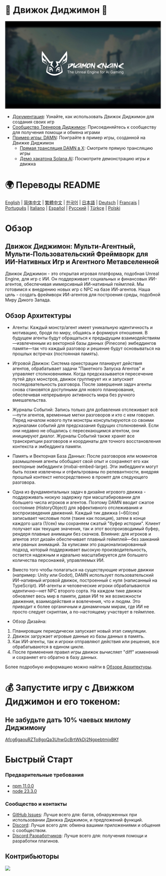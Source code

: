 # 👾 Движок Диджимон 🧌

![Движок Диджимон](./assets/digimon-engine.jpg)
- [Документация](https://docs.digimon.tech/digimon): Узнайте, как использовать Движок Диджимон для создания своих игр
- [Сообщество Тренеров Диджимон](https://docs.digimon.tech/digimon/community/welcome-aboard-digimon-trainers): Присоединяйтесь к сообществу для получения помощи и обмена играми
- [Пример игры: DAMN](https://damn.fun): Поиграйте в пример игры, созданной на Движке Диджимон
  - [Прямая трансляция DAMN в X](https://x.com/digimon_tech/live): Смотрите прямую трансляцию игры
  - [Демо хакатона Solana AI](https://www.youtube.com/watch?v=NNQWY-ByZww): Посмотрите демонстрацию игры и движка

# 🌍 Переводы README
[English](./README.md) | [简体中文](./README.zh-CN.md) | [繁體中文](./README.zh-TW.md) | [한국어](./README.ko-KR.md) | [日本語](./README.ja-JP.md) | [Deutsch](./README.de-DE.md) | [Français](./README.fr-FR.md) | [Português](./README.pt-BR.md) | [Italiano](./README.it-IT.md) | [Español](./README.es-ES.md) | [Русский](./README.ru-RU.md) | [Türkçe](./README.tr-TR.md) | [Polski](./README.pl-PL.md)

# Обзор
## Движок Диджимон: Мульти-Агентный, Мульти-Пользовательский Фреймворк для ИИ-Нативных Игр и Агентного Метавселенной
Движок Диджимон - это открытая игровая платформа, подобная Unreal Engine, для игр с ИИ. Он поддерживает социальных и финансовых ИИ-агентов, обеспечивая иммерсивный ИИ-нативный геймплей. Мы готовимся к внедрению новых игр с NPC на базе ИИ-агентов. Наша цель - создать фреймворк ИИ-агентов для построения среды, подобной Миру Дикого Запада.

## Обзор Архитектуры

- Агенты: Каждый монстр/агент имеет уникальную идентичность и мотивацию, бродя по миру, общаясь и формируя отношения. В будущем агенты будут обращаться к предыдущим взаимодействиям—извлеченным из векторной базы данных (Pinecone) эмбеддингов памяти—так что каждый разговор и решение будут основываться на прошлых встречах (постоянная память).

- Игровой Движок: Система оркестрации планирует действия агентов, обрабатывает задачи "Пакетного Запуска Агентов" и управляет столкновениями. Когда предсказывается пересечение путей двух монстров, движок группирует их и запускает последовательность разговора. После завершения задач агенты снова становятся доступными для нового планирования, обеспечивая непрерывную активность мира без ручного вмешательства.

- Журналы Событий: Запись только для добавления отслеживает всё—пути агентов, временные метки разговоров и кто с кем говорил. Перед началом нового пути монстры консультируются со своими журналами событий для предсказания будущих столкновений. Если они недавно не общались с пересекающимся агентом, они инициируют диалог. Журналы Событий также хранят все транскрипции разговоров и координаты для точного восстановления контекста и эмбеддинга памяти.

- Память и Векторная База Данных: После разговоров или моментов размышления агенты обобщают свой опыт и сохраняют его как векторные эмбеддинги (mxbai-embed-large). Эти эмбеддинги могут быть позже извлечены и отфильтрованы по релевантности, внедряя прошлый контекст непосредственно в промпт для следующего разговора.

- Одна из фундаментальных задач в дизайне игрового движка - поддерживать низкую задержку при масштабировании для большего числа игроков и агентов. Поэтому DAMN вводит сжатое состояние (HistoryObject) для эффективного отслеживания и воспроизведения движений. Каждый тик движка (~60/сек) записывает числовые поля (такие как позиция), затем в конце каждого шага (1/сек) мы сохраняем сжатый "буфер истории". Клиент получает как текущие значения, так и этот воспроизводимый буфер, рендеря плавные анимации без скачков. Влияние: для игроков и агентов этот дизайн обеспечивает плавный геймплей—без заиканий или рваных анимаций. За кулисами это рационализированный подход, который поддерживает высокую производительность, остается надежным и идеально масштабируется для большего количества персонажей, управляемых ИИ.

- Вместо того чтобы полагаться на существующие игровые движки (например: Unity или Godot), DAMN использует пользовательский ИИ-нативный игровой движок, построенный с нуля (написанный на TypeScript). ИИ-агенты и человеческие игроки обрабатываются идентично—нет NPC второго сорта. На каждом тике движок обновляет весь мир в памяти, давая ИИ те же возможности движения, взаимодействия и вовлечения, что и людям. Это приводит к более органичным и динамичным мирам, где ИИ не просто следует скриптам, а по-настоящему участвует в геймплее.

- Обзор Дизайна:
1. Планировщик периодически запускает новый этап симуляции.
2. Движок загружает игровые данные из базы данных в память.
3. Как ИИ-агенты, так и игроки отправляют действия или решения, все обрабатываются в едином цикле.
4. После применения правил игры движок вычисляет "diff" изменений и сохраняет его обратно в базу данных.

Более подробную информацию можно найти в [Обзоре Архитектуры](https://docs.digimon.tech/digimon/digimon-engine/architecture-overview).

# 💰 Запустите игру с Движком Диджимон и его токеном:

## Не забудьте дать 10% чаевых милому Диджимону
[Afcg6gaouRZTo8goQa3UhwGcBrtWkDj2NgpebtmjxBKf](https://solscan.io/account/Afcg6gaouRZTo8goQa3UhwGcBrtWkDj2NgpebtmjxBKf)

# Быстрый Старт

### Предварительные требования

- [npm 11.0.0](https://www.npmjs.com/get-npm)
- [node 23.3.0](https://nodejs.org/en/download/)

### Сообщество и контакты

- [GitHub Issues](https://github.com/CohumanSpace/digimon-engine/issues): Лучше всего для: багов, обнаруженных при использовании Движка Диджимон, и предложений функций.
- [Discord](Скоро): Лучше всего для: обмена вашими приложениями и общения с сообществом.
- [Discord Разработчиков](Скоро): Лучше всего для: получения помощи и разработки плагинов.

## Контрибьюторы

<a href="https://github.com/CohumanSpace/digimon-engine/graphs/contributors">
  <img src="https://contrib.rocks/image?repo=CohumanSpace/digimon-engine" />
</a> 